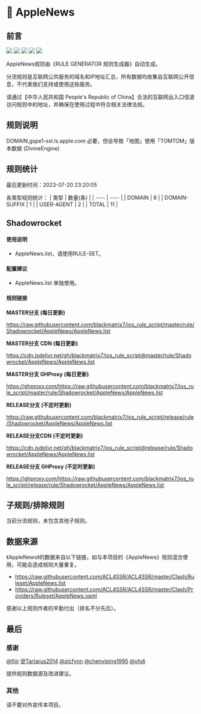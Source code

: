 # 🧸 AppleNews

## 前言

![](https://shields.io/badge/-移除重复规则-ff69b4) ![](https://shields.io/badge/-DOMAIN与DOMAIN--SUFFIX合并-green) ![](https://shields.io/badge/-DOMAIN--SUFFIX间合并-critical) ![](https://shields.io/badge/-DOMAIN--SUFFIX与DOMAIN--KEYWORD合并-blue) ![](https://shields.io/badge/-IP--CIDR(6)合并-blueviolet) 

AppleNews规则由《RULE GENERATOR 规则生成器》自动生成。

分流规则是互联网公共服务的域名和IP地址汇总，所有数据均收集自互联网公开信息，不代表我们支持或使用这些服务。

请通过【中华人民共和国 People's Republic of China】合法的互联网出入口信道访问规则中的地址，并确保在使用过程中符合相关法律法规。

## 规则说明
DOMAIN,gspe1-ssl.ls.apple.com  必要，但会导致「地图」使用「TOMTOM」版本数据 (DivineEngine)

## 规则统计

最后更新时间：2023-07-20 23:20:05

各类型规则统计：
| 类型 | 数量(条)  | 
| ---- | ----  |
| DOMAIN | 8  | 
| DOMAIN-SUFFIX | 1  | 
| USER-AGENT | 2  | 
| TOTAL | 11  | 


## Shadowrocket 

#### 使用说明
- AppleNews.list，请使用RULE-SET。

#### 配置建议
- AppleNews.list 单独使用。

#### 规则链接
**MASTER分支 (每日更新)**

https://raw.githubusercontent.com/blackmatrix7/ios_rule_script/master/rule/Shadowrocket/AppleNews/AppleNews.list

**MASTER分支 CDN (每日更新)**

https://cdn.jsdelivr.net/gh/blackmatrix7/ios_rule_script@master/rule/Shadowrocket/AppleNews/AppleNews.list

**MASTER分支 GHProxy (每日更新)**

https://ghproxy.com/https://raw.githubusercontent.com/blackmatrix7/ios_rule_script/master/rule/Shadowrocket/AppleNews/AppleNews.list

**RELEASE分支 (不定时更新)**

https://raw.githubusercontent.com/blackmatrix7/ios_rule_script/release/rule/Shadowrocket/AppleNews/AppleNews.list

**RELEASE分支CDN (不定时更新)**

https://cdn.jsdelivr.net/gh/blackmatrix7/ios_rule_script@release/rule/Shadowrocket/AppleNews/AppleNews.list

**RELEASE分支 GHProxy (不定时更新)**

https://ghproxy.com/https://raw.githubusercontent.com/blackmatrix7/ios_rule_script/release/rule/Shadowrocket/AppleNews/AppleNews.list

## 子规则/排除规则


当前分流规则，未包含其他子规则。

## 数据来源

《AppleNews》的数据来自以下链接，如与本项目的《AppleNews》规则混合使用，可能会造成规则大量重复。

- https://raw.githubusercontent.com/ACL4SSR/ACL4SSR/master/Clash/Ruleset/AppleNews.list
- https://raw.githubusercontent.com/ACL4SSR/ACL4SSR/master/Clash/Providers/Ruleset/AppleNews.yaml


感谢以上规则作者的辛勤付出（排名不分先后）。

## 最后

### 感谢

[@fiiir](https://github.com/fiiir) [@Tartarus2014](https://github.com/Tartarus2014) [@zjcfynn](https://github.com/zjcfynn) [@chenyiping1995](https://github.com/chenyiping1995) [@vhdj](https://github.com/vhdj)

提供规则数据源及改进建议。

### 其他

请不要对外宣传本项目。